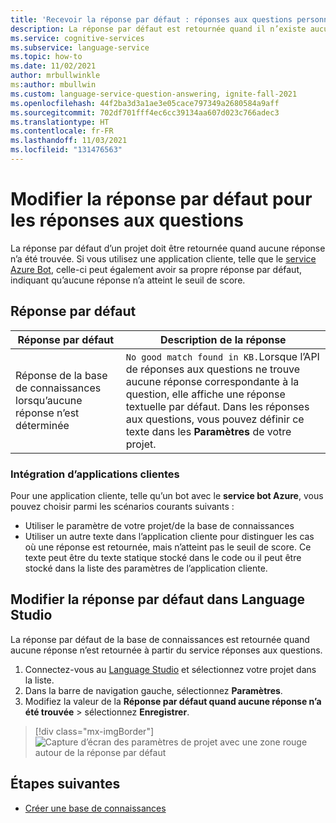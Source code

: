 ```yaml
---
title: 'Recevoir la réponse par défaut : réponses aux questions personnalisées'
description: La réponse par défaut est retournée quand il n’existe aucune correspondance avec la question. Vous souhaiterez peut-être modifier la réponse par défaut dans vos réponses aux questions personnalisées.
ms.service: cognitive-services
ms.subservice: language-service
ms.topic: how-to
ms.date: 11/02/2021
author: mrbullwinkle
ms:author: mbullwin
ms.custom: language-service-question-answering, ignite-fall-2021
ms.openlocfilehash: 44f2ba3d3a1ae3e05cace797349a2680584a9aff
ms.sourcegitcommit: 702df701fff4ec6cc39134aa607d023c766adec3
ms.translationtype: HT
ms.contentlocale: fr-FR
ms.lasthandoff: 11/03/2021
ms.locfileid: "131476563"
---
```

# <a name="change-default-answer-for-question-answering"></a>Modifier la réponse par défaut pour les réponses aux questions

La réponse par défaut d’un projet doit être retournée quand aucune réponse n’a été trouvée. Si vous utilisez une application cliente, telle que le [service Azure Bot](/azure/bot-service/bot-builder-howto-qna), celle-ci peut également avoir sa propre réponse par défaut, indiquant qu’aucune réponse n’a atteint le seuil de score.

## <a name="default-answer"></a>Réponse par défaut


|Réponse par défaut|Description de la réponse|
|--|--|
|Réponse de la base de connaissances lorsqu’aucune réponse n’est déterminée|`No good match found in KB.`Lorsque l’API de réponses aux questions ne trouve aucune réponse correspondante à la question, elle affiche une réponse textuelle par défaut. Dans les réponses aux questions, vous pouvez définir ce texte dans les **Paramètres** de votre projet. |

### <a name="client-application-integration"></a>Intégration d’applications clientes

Pour une application cliente, telle qu’un bot avec le **service bot Azure**, vous pouvez choisir parmi les scénarios courants suivants :

* Utiliser le paramètre de votre projet/de la base de connaissances
* Utiliser un autre texte dans l’application cliente pour distinguer les cas où une réponse est retournée, mais n’atteint pas le seuil de score. Ce texte peut être du texte statique stocké dans le code ou il peut être stocké dans la liste des paramètres de l’application cliente.

## <a name="change-default-answer-in-language-studio"></a>Modifier la réponse par défaut dans Language Studio

La réponse par défaut de la base de connaissances est retournée quand aucune réponse n’est retournée à partir du service réponses aux questions.

1. Connectez-vous au [Language Studio](https://language.azure.com) et sélectionnez votre projet dans la liste.
1. Dans la barre de navigation gauche, sélectionnez **Paramètres**.
1. Modifiez la valeur de la **Réponse par défaut quand aucune réponse n’a été trouvée** > sélectionnez **Enregistrer**.

> [!div class="mx-imgBorder"]
> ![Capture d’écran des paramètres de projet avec une zone rouge autour de la réponse par défaut](../media/change-default-answer/settings.png)

## <a name="next-steps"></a>Étapes suivantes

* [Créer une base de connaissances](manage-knowledge-base.md)
